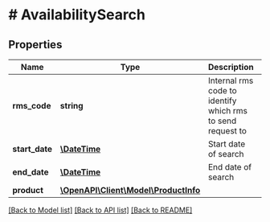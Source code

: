 # # AvailabilitySearch

## Properties

Name | Type | Description | Notes
------------ | ------------- | ------------- | -------------
**rms_code** | **string** | Internal rms code to identify which rms to send request to | 
**start_date** | [**\DateTime**](\DateTime.md) | Start date of search | 
**end_date** | [**\DateTime**](\DateTime.md) | End date of search | 
**product** | [**\OpenAPI\Client\Model\ProductInfo**](ProductInfo.md) |  | 

[[Back to Model list]](../../README.md#documentation-for-models) [[Back to API list]](../../README.md#documentation-for-api-endpoints) [[Back to README]](../../README.md)


